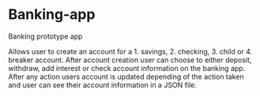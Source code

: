 # Banking-app
 Banking prototype app

 Allows user to create an account for a 1. savings, 2. checking, 3. child or 4. breaker account. 
 After account creation user can choose to either deposit, withdraw, add interest or check account information on the banking app. 
 After any action users account is updated depending of the action taken and user can see their account information in a JSON file. 

